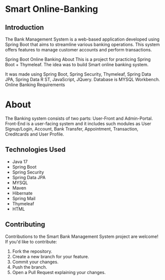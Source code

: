 # Smart Online-Banking

## Introduction

The Bank Management System is a web-based application developed using Spring Boot that aims to streamline various banking operations. This system offers features to manage customer accounts and perform transactions.

Spring Boot Online Banking  About This is a project for practicing Spring Boot + Thymeleaf. The idea was to build Smart online banking system.

It was made using Spring Boot, Spring Security, Thymeleaf, Spring Data JPA, Spring Data R ST, JavaScript, JQuery. Database is MYSQL Workbench.
Online Banking Requirements

# About

The Banking system consists of two parts: User-Front and Admin-Portal. Front-End is a user-facing system and it includes such modules as User Signup/Login, Account, Bank Transfer, Appointment, Transaction, Creditcards and User Profile.


## Technologies Used
- Java 17
- Spring Boot
- Spring Security
- Spring Data JPA
- MYSQL
- Maven 
- Hibernate
- Spring Mail
- Thymeleaf
- HTML  


## Contributing
Contributions to the Smart Bank Management System project are welcome! If you'd like to contribute:
1. Fork the repository.
2. Create a new branch for your feature.
3. Commit your changes.
4. Push the branch.
5. Open a Pull Request explaining your changes.
